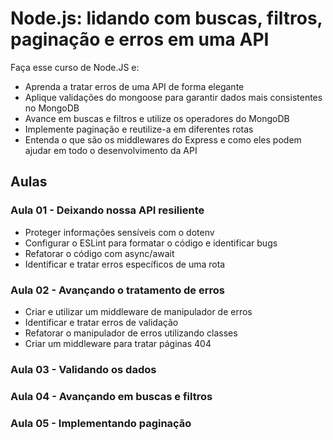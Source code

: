 # Node.js: lidando com buscas, filtros, paginação e erros em uma API


Faça esse curso de Node.JS e:
- Aprenda a tratar erros de uma API de forma elegante
- Aplique validações do mongoose para garantir dados mais consistentes no MongoDB
- Avance em buscas e filtros e utilize os operadores do MongoDB
- Implemente paginação e reutilize-a em diferentes rotas
- Entenda o que são os middlewares do Express e como eles podem ajudar em todo o desenvolvimento da API


## Aulas
### Aula 01 - Deixando nossa API resiliente
- Proteger informações sensíveis com o dotenv
- Configurar o ESLint para formatar o código e identificar bugs
- Refatorar o código com async/await
- Identificar e tratar erros específicos de uma rota


### Aula 02 - Avançando o tratamento de erros
- Criar e utilizar um middleware de manipulador de erros
- Identificar e tratar erros de validação
- Refatorar o manipulador de erros utilizando classes
- Criar um middleware para tratar páginas 404

### Aula 03 - Validando os dados
### Aula 04 - Avançando em buscas e filtros
### Aula 05 - Implementando paginação